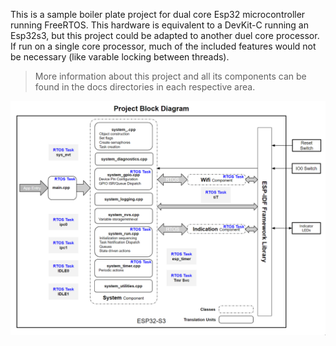 This is a sample boiler plate project for dual core Esp32 microcontroller running FreeRTOS.  This hardware is equivalent to a DevKit-C running an Esp32s3, but this project could be adapted
to another duel core processor.   If run on a single core processor, much of the included features would not be necessary (like varable locking between threads).

>More information about this project and all its components can be found in the docs directories in each respective area.

![system_block](./docs/images/project_block.png)
<end of document>